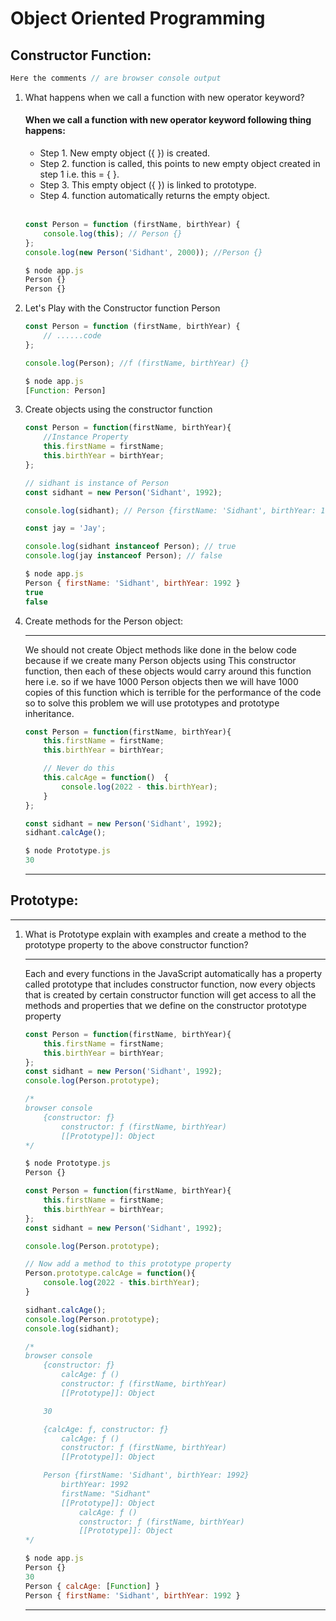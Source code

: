 # Object Oriented Programming
## Constructor Function:

```js
Here the comments // are browser console output
```

1. What happens when we call a function with new operator keyword?

    <h4>When we call a function with new operator keyword following thing happens:</h4>
    <ul>
        <li>Step 1. New empty object ({ }) is created.</li>
        <li>Step 2. function is called, this points to new empty object created in step 1 i.e. this = { }.</li>
        <li>Step 3. This empty object ({ }) is linked to prototype.</li>
        <li>Step 4. function automatically returns the empty object.</li>
    </ul>
    <br>

    ```js
    const Person = function (firstName, birthYear) {
        console.log(this); // Person {}
    };
    console.log(new Person('Sidhant', 2000)); //Person {}

    $ node app.js
    Person {}
    Person {}
    ```
2. Let's Play with the Constructor function Person

    ```js
    const Person = function (firstName, birthYear) {
        // ......code
    };

    console.log(Person); //f (firstName, birthYear) {}

    $ node app.js
    [Function: Person]
    ```
3. Create objects using the constructor function

    ```js
    const Person = function(firstName, birthYear){
        //Instance Property
        this.firstName = firstName;
        this.birthYear = birthYear;
    };

    // sidhant is instance of Person
    const sidhant = new Person('Sidhant', 1992);

    console.log(sidhant); // Person {firstName: 'Sidhant', birthYear: 1992}

    const jay = 'Jay';

    console.log(sidhant instanceof Person); // true
    console.log(jay instanceof Person); // false

    $ node app.js
    Person { firstName: 'Sidhant', birthYear: 1992 }
    true
    false
    ```
4. Create methods for the Person object:
    ***
     We should not create Object methods like done in the below code because if we create many Person objects using This constructor function, then each of these objects would carry around this function here i.e. so if we have 1000 Person objects then we will have 1000 copies of this function which is terrible for the performance of the code so to solve this problem we will use prototypes and prototype inheritance.
    ```js
    const Person = function(firstName, birthYear){
        this.firstName = firstName;
        this.birthYear = birthYear;

        // Never do this
        this.calcAge = function()  {
            console.log(2022 - this.birthYear);
        }
    };

    const sidhant = new Person('Sidhant', 1992);
    sidhant.calcAge();

    $ node Prototype.js
    30
    ```
    ***

## Prototype:
<hr>

1. What is Prototype explain with examples and create a method to the prototype property to the above constructor function?
    ***
     Each and every functions in the JavaScript automatically has a property called prototype that includes constructor function, now every objects that is created by certain constructor function will get access to all the methods and properties that we define on the constructor prototype property
    ```js
    const Person = function(firstName, birthYear){
        this.firstName = firstName;
        this.birthYear = birthYear;
    };
    const sidhant = new Person('Sidhant', 1992);
    console.log(Person.prototype);

    /*
    browser console
        {constructor: ƒ}
            constructor: ƒ (firstName, birthYear)
            [[Prototype]]: Object
    */

    $ node Prototype.js
    Person {}
    ```
    ```js
    const Person = function(firstName, birthYear){
        this.firstName = firstName;
        this.birthYear = birthYear;
    };
    const sidhant = new Person('Sidhant', 1992);

    console.log(Person.prototype);

    // Now add a method to this prototype property
    Person.prototype.calcAge = function(){
        console.log(2022 - this.birthYear);
    }

    sidhant.calcAge();
    console.log(Person.prototype);
    console.log(sidhant);

    /*
    browser console
        {constructor: ƒ}
            calcAge: ƒ ()
            constructor: ƒ (firstName, birthYear)
            [[Prototype]]: Object

        30

        {calcAge: ƒ, constructor: ƒ}
            calcAge: ƒ ()
            constructor: ƒ (firstName, birthYear)
            [[Prototype]]: Object

        Person {firstName: 'Sidhant', birthYear: 1992}
            birthYear: 1992
            firstName: "Sidhant"
            [[Prototype]]: Object
                calcAge: ƒ ()
                constructor: ƒ (firstName, birthYear)
                [[Prototype]]: Object
    */

    $ node app.js
    Person {}
    30
    Person { calcAge: [Function] }
    Person { firstName: 'Sidhant', birthYear: 1992 }
    ```
    ***





